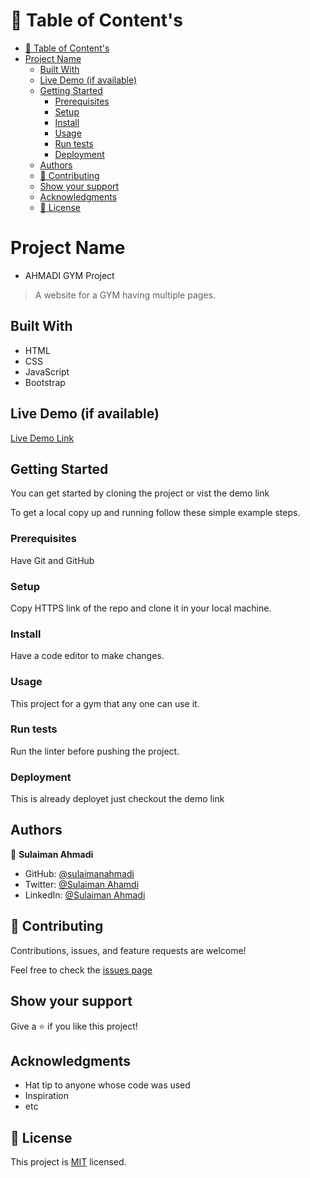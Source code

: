 <!-- TABLE OF CONTENTS -->

# 📗 Table of Content's

- [📗 Table of Content's](#-table-of-contents)
- [Project Name](#project-name)
  - [Built With](#built-with)
  - [Live Demo (if available)](#live-demo-if-available)
  - [Getting Started](#getting-started)
    - [Prerequisites](#prerequisites)
    - [Setup](#setup)
    - [Install](#install)
    - [Usage](#usage)
    - [Run tests](#run-tests)
    - [Deployment](#deployment)
  - [Authors](#authors)
  - [🤝 Contributing](#-contributing)
  - [Show your support](#show-your-support)
  - [Acknowledgments](#acknowledgments)
  - [📝 License](#-license)

# Project Name
- AHMADI GYM Project

> A website for a GYM having multiple pages.


## Built With

- HTML
- CSS
- JavaScript
- Bootstrap

## Live Demo (if available)

[Live Demo Link](https://sulaimanahmadi.github.io/Capstone-Pro-01/)


## Getting Started

You can get started by cloning the project or vist the demo link

To get a local copy up and running follow these simple example steps.

### Prerequisites
Have Git and GitHub
### Setup
Copy HTTPS link of the repo and clone it in your local machine.
### Install
Have a code editor to make changes.
### Usage
This project for a gym that any one can use it.
### Run tests
Run the linter before pushing the project.
### Deployment
This is already deployet just checkout the demo link


## Authors

👤 **Sulaiman Ahmadi**

- GitHub: [@sulaimanahmadi](https://github.com/sulaimanahmadi)
- Twitter: [@Sulaiman Ahamdi](https://twitter.com/sahmadi4all)
- LinkedIn: [@Sulaiman Ahmadi](https://www.linkedin.com/in/mohammad-sulaiman-ahmadi-555315261/)

## 🤝 Contributing

Contributions, issues, and feature requests are welcome!

Feel free to check the [issues page](https://sulaimanahmadi.github.io/Capstone-Pro-01/)
## Show your support

Give a ⭐️ if you like this project!

## Acknowledgments

- Hat tip to anyone whose code was used
- Inspiration
- etc

## 📝 License

This project is [MIT](./LICENSE) licensed.
